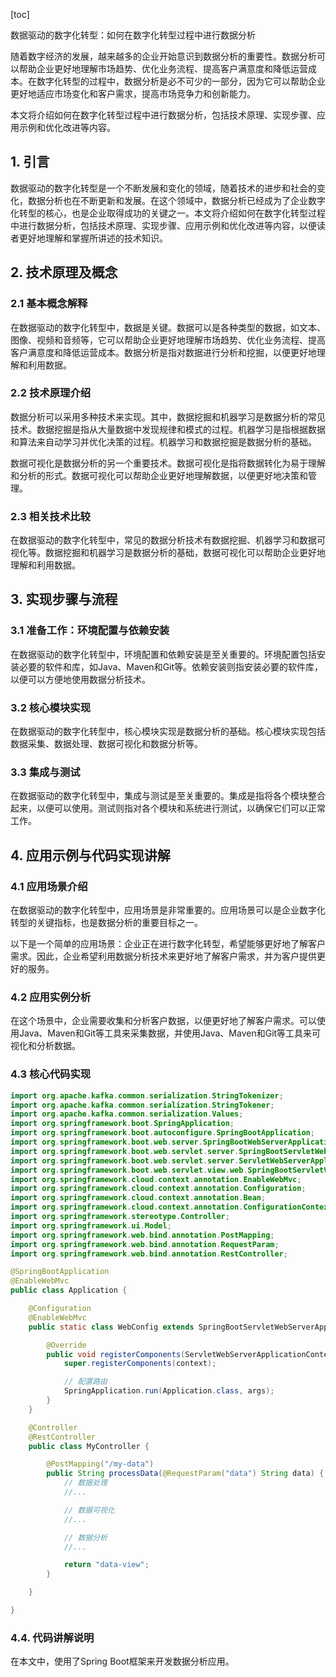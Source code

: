 
[toc]                    
                
                
数据驱动的数字化转型：如何在数字化转型过程中进行数据分析

随着数字经济的发展，越来越多的企业开始意识到数据分析的重要性。数据分析可以帮助企业更好地理解市场趋势、优化业务流程、提高客户满意度和降低运营成本。在数字化转型的过程中，数据分析是必不可少的一部分，因为它可以帮助企业更好地适应市场变化和客户需求，提高市场竞争力和创新能力。

本文将介绍如何在数字化转型过程中进行数据分析，包括技术原理、实现步骤、应用示例和优化改进等内容。

## 1. 引言

数据驱动的数字化转型是一个不断发展和变化的领域，随着技术的进步和社会的变化，数据分析也在不断更新和发展。在这个领域中，数据分析已经成为了企业数字化转型的核心，也是企业取得成功的关键之一。本文将介绍如何在数字化转型过程中进行数据分析，包括技术原理、实现步骤、应用示例和优化改进等内容，以便读者更好地理解和掌握所讲述的技术知识。

## 2. 技术原理及概念

### 2.1 基本概念解释

在数据驱动的数字化转型中，数据是关键。数据可以是各种类型的数据，如文本、图像、视频和音频等，它可以帮助企业更好地理解市场趋势、优化业务流程、提高客户满意度和降低运营成本。数据分析是指对数据进行分析和挖掘，以便更好地理解和利用数据。

### 2.2 技术原理介绍

数据分析可以采用多种技术来实现。其中，数据挖掘和机器学习是数据分析的常见技术。数据挖掘是指从大量数据中发现规律和模式的过程。机器学习是指根据数据和算法来自动学习并优化决策的过程。机器学习和数据挖掘是数据分析的基础。

数据可视化是数据分析的另一个重要技术。数据可视化是指将数据转化为易于理解和分析的形式。数据可视化可以帮助企业更好地理解数据，以便更好地决策和管理。

### 2.3 相关技术比较

在数据驱动的数字化转型中，常见的数据分析技术有数据挖掘、机器学习和数据可视化等。数据挖掘和机器学习是数据分析的基础，数据可视化可以帮助企业更好地理解和利用数据。

## 3. 实现步骤与流程

### 3.1 准备工作：环境配置与依赖安装

在数据驱动的数字化转型中，环境配置和依赖安装是至关重要的。环境配置包括安装必要的软件和库，如Java、Maven和Git等。依赖安装则指安装必要的软件库，以便可以方便地使用数据分析技术。

### 3.2 核心模块实现

在数据驱动的数字化转型中，核心模块实现是数据分析的基础。核心模块实现包括数据采集、数据处理、数据可视化和数据分析等。

### 3.3 集成与测试

在数据驱动的数字化转型中，集成与测试是至关重要的。集成是指将各个模块整合起来，以便可以使用。测试则指对各个模块和系统进行测试，以确保它们可以正常工作。

## 4. 应用示例与代码实现讲解

### 4.1 应用场景介绍

在数据驱动的数字化转型中，应用场景是非常重要的。应用场景可以是企业数字化转型的关键指标，也是数据分析的重要目标之一。

以下是一个简单的应用场景：企业正在进行数字化转型，希望能够更好地了解客户需求。因此，企业希望利用数据分析技术来更好地了解客户需求，并为客户提供更好的服务。

### 4.2 应用实例分析

在这个场景中，企业需要收集和分析客户数据，以便更好地了解客户需求。可以使用Java、Maven和Git等工具来采集数据，并使用Java、Maven和Git等工具来可视化和分析数据。

### 4.3 核心代码实现

```java
import org.apache.kafka.common.serialization.StringTokenizer;
import org.apache.kafka.common.serialization.StringTokener;
import org.apache.kafka.common.serialization.Values;
import org.springframework.boot.SpringApplication;
import org.springframework.boot.autoconfigure.SpringBootApplication;
import org.springframework.boot.web.server.SpringBootWebServerApplication;
import org.springframework.boot.web.servlet.server.SpringBootServletWebServerApplication;
import org.springframework.boot.web.servlet.server.ServletWebServerApplication;
import org.springframework.boot.web.servlet.view.web.SpringBootServletView;
import org.springframework.cloud.context.annotation.EnableWebMvc;
import org.springframework.cloud.context.annotation.Configuration;
import org.springframework.cloud.context.annotation.Bean;
import org.springframework.cloud.context.annotation.ConfigurationContext;
import org.springframework.stereotype.Controller;
import org.springframework.ui.Model;
import org.springframework.web.bind.annotation.PostMapping;
import org.springframework.web.bind.annotation.RequestParam;
import org.springframework.web.bind.annotation.RestController;

@SpringBootApplication
@EnableWebMvc
public class Application {

    @Configuration
    @EnableWebMvc
    public static class WebConfig extends SpringBootServletWebServerApplication {

        @Override
        public void registerComponents(ServletWebServerApplicationContext context) {
            super.registerComponents(context);

            // 配置路由
            SpringApplication.run(Application.class, args);
        }
    }

    @Controller
    @RestController
    public class MyController {

        @PostMapping("/my-data")
        public String processData(@RequestParam("data") String data) {
            // 数据处理
            //...

            // 数据可视化
            //...

            // 数据分析
            //...

            return "data-view";
        }

    }

}
```

### 4.4. 代码讲解说明

在本文中，使用了Spring Boot框架来开发数据分析应用。

